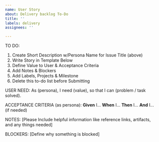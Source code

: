 ```yaml
---
name: User Story
about: Delivery backlog To-Do
title: ''
labels: delivery
assignees: ''

---
```


TO DO:
1. Create Short Description w/Persona Name for Issue Title (above)
2. Write Story in Template Below
3. Define Value to User & Acceptance Criteria
4. Add Notes & Blockers
5. Add Labels, Projects & Milestone
6. Delete this to-do list before Submitting 

USER NEED:
As (persona), I need (value), so that I can (problem / task solved).

ACCEPTANCE CRITERIA (as persona):
**Given** I...
**When** I... 
**Then** I...
**And** I... (if needed)

NOTES:
[Please Include helpful information like reference links, artifacts, and any things needed]

BLOCKERS:
[Define why something is blocked]
